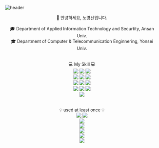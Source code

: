 <!--
**Nyoungsun/Nyoungsun** is a ✨ _special_ ✨ repository because its `README.md` (this file) appears on your GitHub profile.

Here are some ideas to get you started:

- 🔭 I’m currently working on ...
- 🌱 I’m currently learning ...
- 👯 I’m looking to collaborate on ...
- 🤔 I’m looking for help with ...
- 💬 Ask me about ...
- 📫 How to reach me: ...
- 😄 Pronouns: ...
- ⚡ Fun fact: ...
-->
![header](https://capsule-render.vercel.app/api?type=waving&color=0:5cdaff,100:5ca7ff&height=300&section=header&text=bonjour!&fontSize=90&fontColor=ffffff)

<div align=center>
  👋 안녕하세요, 노영선입니다.
  <br>
  <br>
  🎓 Department of Applied Information Technology and Securtity, Ansan Univ.
  <br>
  🎓 Department of Computer & Telecommunication Enginnering, Yonsei Univ.
  <br>
  <br>
  <br>
  💻 My Skill 💻
  <br>
  <img src="https://img.shields.io/badge/Python-3776AB?style=for-the-badge&logo=Python&logoColor=white">
  <img src="https://img.shields.io/badge/C-A8B9CC?style=for-the-badge&logo=C&logoColor=white">
  <img src="https://img.shields.io/badge/Java-007396?style=for-the-badge&logo=java&logoColor=white"> 
  <br>
  <img src="https://img.shields.io/badge/HTML-E34F26?style=for-the-badge&logo=HTML5&logoColor=white">
  <img src="https://img.shields.io/badge/CSS-1572B6?style=for-the-badge&logo=CSS3&logoColor=white">
  <img src="https://img.shields.io/badge/JavaScript-F7DF1E?style=for-the-badge&logo=JavaScript&logoColor=black">
  <br>
  <img src="https://img.shields.io/badge/Linux-FCC624?style=for-the-badge&logo=Linux&logoColor=black">
  <img src="https://img.shields.io/badge/Ubuntu-E95420?style=for-the-badge&logo=Ubuntu&logoColor=white">
  <img src="https://img.shields.io/badge/CentOS-262577?style=for-the-badge&logo=CentOS&logoColor=white">
  <br>
  <img src="https://img.shields.io/badge/Git-F05032?style=for-the-badge&logo=Git&logoColor=white">
  <img src="https://img.shields.io/badge/GitHub-181717?style=for-the-badge&logo=GitHub&logoColor=white">
  <img src="https://img.shields.io/badge/GitLab-FC6D26?style=for-the-badge&logo=GitLab&logoColor=white">
  <br>
  <img src="https://img.shields.io/badge/MySQL-4479A1?style=for-the-badge&logo=MySQL&logoColor=white">
  <br>
  <br>
  <br>
  💡 used at least once 💡
  <br>
  <img src="https://img.shields.io/badge/UNIX-007fff?style=for-the-badge&logo=DE1SoC&logoColor=white">
  <img src="https://img.shields.io/badge/solaris-8b00ff?style=for-the-badge&logo=DE1SoC&logoColor=white">
  <br>
  <img src="https://img.shields.io/badge/FFmpeg-007808?style=for-the-badge&logo=FFmpeg&logoColor=white">
  <br
  <img src="https://img.shields.io/badge/Arduino-00979D?style=for-the-badge&logo=Arduino&logoColor=white">
  <img src="https://img.shields.io/badge/DE1Soc-000080?style=for-the-badge&logo=DE1SoC&logoColor=white">
  <br>
  <img src="https://img.shields.io/badge/ftkimager-cccc99?style=for-the-badge&logo=DE1SoC&logoColor=white">
  <br>
  <img src="https://img.shields.io/badge/Node.js-339933?style=for-the-badge&logo=Node.js&logoColor=white">
  <br>
  <img src="https://img.shields.io/badge/Node.js-FF6F00?style=for-the-badge&logo=TensorFlow&logoColor=white">
 
  </div>
